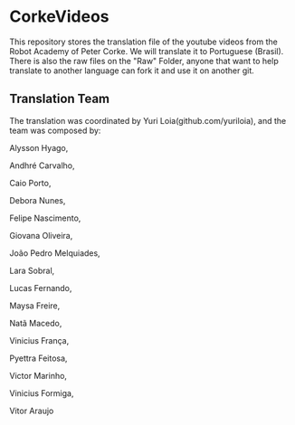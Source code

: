 CorkeVideos
=============


This repository stores the translation file of the youtube videos from the Robot Academy of Peter Corke.
We will translate it to Portuguese (Brasil). There is also the raw files on the "Raw" Folder, anyone that want to help translate to another language can fork it and use it on another git.


Translation Team
--------------

The translation was coordinated by Yuri Loia(github.com/yuriloia), and the team was composed by: 

Alysson Hyago, 

Andhré Carvalho, 

Caio Porto, 

Debora Nunes, 

Felipe Nascimento, 

Giovana Oliveira, 

João Pedro Melquiades, 

Lara Sobral, 

Lucas Fernando,

Maysa Freire, 

Natã Macedo, 

Vinicius França, 

Pyettra Feitosa,

Victor Marinho, 

Vinicius Formiga, 

Vitor Araujo

